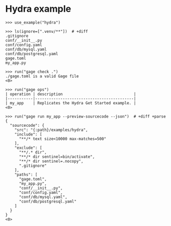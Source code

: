 # Hydra example

    >>> use_example("hydra")

    >>> ls(ignore=[".venv/**"])  # +diff
    .gitignore
    conf/__init__.py
    conf/config.yaml
    conf/db/mysql.yaml
    conf/db/postgresql.yaml
    gage.toml
    my_app.py

    >>> run("gage check .")
    ./gage.toml is a valid Gage file
    <0>

    >>> run("gage ops")
    | operation | description                               |
    |-----------|-------------------------------------------|
    | my_app    | Replicates the Hydra Get Started example. |
    <0>

    >>> run("gage run my_app --preview-sourcecode --json")  # +diff +parse
    {
      "sourcecode": {
        "src": "{:path}/examples/hydra",
        "include": [
          "**/* text size<10000 max-matches=500"
        ],
        "exclude": [
          "**/.* dir",
          "**/* dir sentinel=bin/activate",
          "**/* dir sentinel=.nocopy",
          ".gitignore"
        ],
        "paths": [
          "gage.toml",
          "my_app.py",
          "conf/__init__.py",
          "conf/config.yaml",
          "conf/db/mysql.yaml",
          "conf/db/postgresql.yaml"
        ]
      }
    }
    <0>
